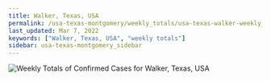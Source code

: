 ```yaml
---
title: Walker, Texas, USA
permalink: /usa-texas-montgomery/weekly_totals/usa-texas-walker-weekly_totals.html
last_updated: Mar 7, 2022
keywords: ["Walker, Texas, USA", "weekly totals"]
sidebar: usa-texas-montgomery_sidebar
---
```


![Weekly Totals of Confirmed Cases for Walker, Texas, USA](/covid_tracker/images/graphs/usa-texas-walker-weekly_totals_graph.png)
